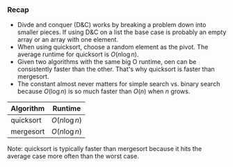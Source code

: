 ### Recap

- Divde and conquer (D&C) works by breaking a problem down into smaller pieces. If using D&C on a list the base case is probably an empty array or an array with one element.
- When using quicksort, choose a random element as the pivot. The average runtime for quicksort is $O(n \log n)$.
- Given two algorithms with the same big O runtime, oen can be consistently faster than the other. That's why quicksort is faster than mergesort.
- The constant almost never matters for simple search vs. binary search because $O(\log n)$ is so much faster than $O(n)$ when $n$ grows.

| Algorithm | Runtime |
|-----------|---------|
| quicksort | $O(n \log n)$ |
| mergesort | $O(n \log n)$ |
Note: quicksort is typically faster than mergesort because it hits the average case more often than the worst case.